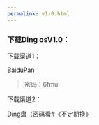 ```yaml
---
permalink: v1-0.html
---
```


### 下载Ding osV1.0：

下载渠道1：

[BaiduPan](https://pan.baidu.com/share/init?surl=G02hjThO38XhcxoEGCakqw)

 >密码：6fmu
 
下载渠道2：

[Ding盘（密码看#《不定期换》](https://space.dingtalk.com/s/gwHOAp65ewLOQAbCqQPaACAwMTBkZGQ2MGNkMTA0Yjc0YTUwNzA0NmJiYzAyNThkYw#look-pGHp)
